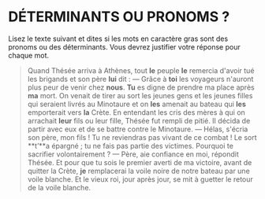 # DÉTERMINANTS OU PRONOMS ?
 
Lisez le texte suivant et dites si les mots en caractère gras sont des pronoms ou des déterminants.
Vous devrez justifier votre réponse pour chaque mot.
 
> Quand Thésée arriva à Athènes, tout **le** peuple **le** remercia d'avoir tué les brigands et son père **lui** dit :
> — Grâce à **toi** les voyageurs n'auront plus peur de venir chez **nous**. **Tu** es digne de prendre ma place après **ma** mort. On venait de tirer au sort les jeunes gens et les jeunes filles qui seraient livrés au Minotaure et on **les** amenait au bateau qui **les** emporterait vers **la** Crète. En entendant les cris des mères à qui on arrachait **leur** fils ou leur fille, Thésée fut rempli de pitié. II décida de partir avec eux et de se battre contre le Minotaure.
> — Hélas, s'écria son père, mon fils ! Tu ne reviendras pas vivant de ce combat ! Le sort **t’**a épargné ; tu ne fais pas partie des victimes. Pourquoi te sacrifier volontairement ?
> — Père, aie confiance en moi, répondit Thésée. Et pour que tu sois le premier averti de ma victoire, avant de quitter la Crète, **je** remplacerai la voile noire de notre bateau par une voile blanche.​
> Et le vieux roi, jour après jour, se mit à guetter le retour de la voile blanche.